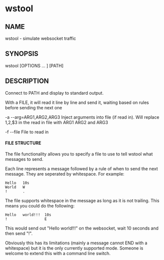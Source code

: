 # wstool
## NAME
  wstool - simulate websocket traffic

## SYNOPSIS
  wstool [OPTIONS ... ] [PATH]

## DESCRIPTION
  Connect to PATH and display to standard output.

  With a FILE, it will read it line by line and send it,
  waiting based on rules before sending the next one

  -a --arg=ARG1,ARG2,ARG3
    Inject arguments into file (if read in). Will replace 
    $1,$2,$3 in the read in file with ARG1 ARG2 and ARG3

  -f --file <filepath>
    File to read in

#### FILE STRUCTURE
The file functionality allows you to specify a file to use
to tell wstool what messages to send.

Each line represents a message followed by a rule of when
to send the next message. They are seperated by whitespace.
For example:
```
Hello   10s
World   W
!       .
```

The file supports whitespace in the message as long as it
is not trailing. This means you could do the following:
```
Hello   world!!!  10s
!                 E
```

This would send out "Hello   world!!!" on the websocket,
wait 10 seconds and then send "!".

Obviously this has its limitations (mainly a message cannot
END with a whitespace) but it is the only currently
supported mode. Someone is welcome to extend this with a
command line switch.

